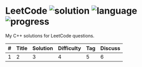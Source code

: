 # LeetCode ![solution](https://img.shields.io/badge/solution-accepted-green.svg) ![language](https://img.shields.io/badge/language-C%2B%2B-orange.svg) ![progress](https://img.shields.io/badge/progress-301%20%2F%20581-blue.svg)
My C++ solutions for LeetCode questions.

|  #  |      Title      |     Solution    |    Difficulty   | Tag  |        Discuss            |
|-----|---------------- | --------------- | --------------- | -----|-------------------------- |
| 1   |      2          | 3               |  4              |  5   |    6                      |
